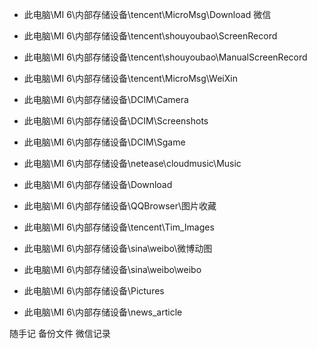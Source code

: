 * 此电脑\MI 6\内部存储设备\tencent\MicroMsg\Download     微信
* 此电脑\MI 6\内部存储设备\tencent\shouyoubao\ScreenRecord
* 此电脑\MI 6\内部存储设备\tencent\shouyoubao\ManualScreenRecord
* 此电脑\MI 6\内部存储设备\tencent\MicroMsg\WeiXin
* 此电脑\MI 6\内部存储设备\DCIM\Camera
* 此电脑\MI 6\内部存储设备\DCIM\Screenshots
* 此电脑\MI 6\内部存储设备\DCIM\Sgame
* 此电脑\MI 6\内部存储设备\netease\cloudmusic\Music

* 此电脑\MI 6\内部存储设备\Download
* 此电脑\MI 6\内部存储设备\QQBrowser\图片收藏
* 此电脑\MI 6\内部存储设备\tencent\Tim_Images
* 此电脑\MI 6\内部存储设备\sina\weibo\微博动图
* 此电脑\MI 6\内部存储设备\sina\weibo\weibo
* 此电脑\MI 6\内部存储设备\Pictures
* 此电脑\MI 6\内部存储设备\news_article

随手记
备份文件
微信记录
